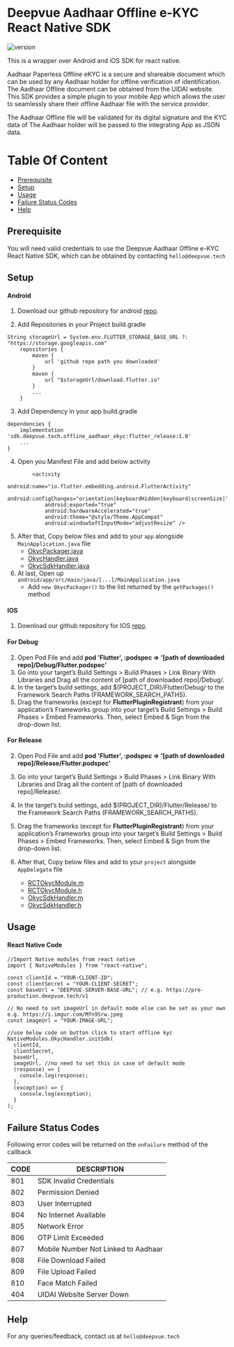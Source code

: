 # Deepvue Aadhaar Offline e-KYC React Native SDK
![version](https://img.shields.io/badge/version-v0.5-blue)

This is a wrapper over Android and iOS SDK for react native.

Aadhaar Paperless Offline eKYC is a secure and shareable document which can be used by any Aadhaar holder for offline verification of identification. The Aadhaar Offline document can be obtained from the UIDAI website. This SDK provides a simple plugin to your mobile App which allows the user to seamlessly share their offline Aadhaar file with the service provider. 

The Aadhaar Offline file will be validated for its digital signature and the KYC data of The Aadhaar holder will be passed to the integrating App as JSON data.


# Table Of Content

- [Prerequisite](#prerequisite)
- [Setup](#setup)
- [Usage](#usage)
- [Failure Status Codes](#failure-status-codes)
- [Help](#help)

## Prerequisite

You will need valid credentials to use the Deepvue Aadhaar Offline e-KYC React Native SDK, which can be obtained by contacting `hello@deepvue.tech` 

## Setup

#### Android
1. Download our github repository for android [repo](https://github.com/deepvue-tech/deepvue-aadhaar-offline-ekyc-android-sdk/tree/flutter_wrapper).

2. Add Repositories in your Project build.gradle
```
String storageUrl = System.env.FLUTTER_STORAGE_BASE_URL ?: "https://storage.googleapis.com"
    repositories {
        maven {
            url 'github repo path you downloaded'
        }
        maven {
            url "$storageUrl/download.flutter.io"
        }
        ...
    }
```
3. Add Dependency in your app build.gradle
```
dependencies {
    implementation 'sdk.deepvue.tech.offline_aadhaar_ekyc:flutter_release:1.0'
    ...
}
```
4. Open you Manifest File and add below activity
```
        <activity
            android:name="io.flutter.embedding.android.FlutterActivity"
            android:configChanges="orientation|keyboardHidden|keyboard|screenSize|locale|layoutDirection|fontScale|screenLayout|density|uiMode"
            android:exported="true"
            android:hardwareAccelerated="true"
            android:theme="@style/Theme.AppCompat"
            android:windowSoftInputMode="adjustResize" />
```
5. After that, Copy below files and add to your `app` alongside `MainApplication.java` file
    - [OkycPackager.java](https://github.com/deepvue-tech/deepvue-aadhaar-offline-ekyc-react-sdk/blob/flutter_Wrapper/android/OkycPackager.java)
    - [OkycHandler.java](https://github.com/deepvue-tech/deepvue-aadhaar-offline-ekyc-react-sdk/blob/flutter_Wrapper/android/OkycHandler.java)
    - [OkycSdkHandler.java](https://github.com/deepvue-tech/deepvue-aadhaar-offline-ekyc-react-sdk/blob/flutter_Wrapper/android/OkycSdkHandler.kt)
6. At last, Open up `android/app/src/main/java/[...]/MainApplication.java`
    - Add `new OkycPackager()` to the list returned by the `getPackages()` method

#### IOS
1. Download our github repository for IOS [repo](https://github.com/deepvue-tech/deepvue-aadhaar-offline-ekyc-ios-sdk/tree/pod_version).
#### For Debug
2. Open Pod File and add **pod 'Flutter', :podspec => '[path of downloaded repo]/Debug/Flutter.podspec'**
3. Go into your target’s Build Settings > Build Phases > Link Binary With Libraries and Drag all the content of [path of downloaded repo]/Debug/.
4. In the target’s build settings, add $(PROJECT_DIR)/Flutter/Debug/ to the Framework Search Paths (FRAMEWORK_SEARCH_PATHS).
5. Drag the frameworks (except for **FlutterPluginRegistrant**) from your application’s Frameworks group into your target’s Build Settings > Build Phases > Embed Frameworks. Then, select Embed & Sign from the drop-down list.

#### For Release
2. Open Pod File and add **pod 'Flutter', :podspec => '[path of downloaded repo]/Release/Flutter.podspec'**
3. Go into your target’s Build Settings > Build Phases > Link Binary With Libraries and Drag all the content of [path of downloaded repo]/Release/.
4. In the target’s build settings, add $(PROJECT_DIR)/Flutter/Release/ to the Framework Search Paths (FRAMEWORK_SEARCH_PATHS).
5. Drag the frameworks (except for **FlutterPluginRegistrant**) from your application’s Frameworks group into your target’s Build Settings > Build Phases > Embed Frameworks. Then, select Embed & Sign from the drop-down list.

6. After that, Copy below files and add to your `project` alongside `AppDelegate` file
    - [RCTOkycModule.m](https://github.com/deepvue-tech/deepvue-aadhaar-offline-ekyc-react-sdk/blob/flutter_Wrapper/ios/RCTOkycModule.m)
    - [RCTOkycModule.h](https://github.com/deepvue-tech/deepvue-aadhaar-offline-ekyc-react-sdk/blob/flutter_Wrapper/ios/RCTOkycModule.h)
    - [OkycSdkHandler.m](https://github.com/deepvue-tech/deepvue-aadhaar-offline-ekyc-react-sdk/blob/flutter_Wrapper/ios/OkycSdkHandler.m)
    - [OkycSdkHandler.h](https://github.com/deepvue-tech/deepvue-aadhaar-offline-ekyc-react-sdk/blob/flutter_Wrapper/ios/OkycSdkHandler.h)

## Usage
#### React Native Code
```
//Import Native modules from react native
import { NativeModules } from "react-native";

const clientId = "YOUR-CLIENT-ID";
const clientSecret = "YOUR-CLIENT-SECRET";
const baseUrl = "DEEPVUE-SERVER-BASE-URL"; // e.g. https://pre-production.deepvue.tech/v1

// No need to set imageUrl in default mode else can be set as your own e.g. https://i.imgur.com/Mfn9Srw.jpeg
const imageUrl = "YOUR-IMAGE-URL"; 

//use below code on button click to start offline kyc
NativeModules.OkycHandler.initSdk(
  clientId,
  clientSecret,
  baseUrl,
  imageUrl, //no need to set this in case of default mode
  (response) => {
    console.log(response);
  },
  (exception) => {
    console.log(exception);
  }
);

```

## Failure Status Codes
Following error codes will be returned on the `onFailure` method of the callback

| CODE | DESCRIPTION                  |
| ---- | ---------------------------- |
| 801  | SDK Invalid Credentials             |
| 802  | Permission Denied       |
| 803  | User Interrupted            |
| 804  | No Internet Available |
| 805  | Network Error         |
| 806  | OTP Limit Exceeded       |
| 807  | Mobile Number Not Linked to Aadhaar             |
| 808  | File Download Failed 
| 809  | File Upload Failed |
| 810  | Face Match Failed            |
| 404  | UIDAI Website Server Down            |


## Help
For any queries/feedback, contact us at `hello@deepvue.tech` 
